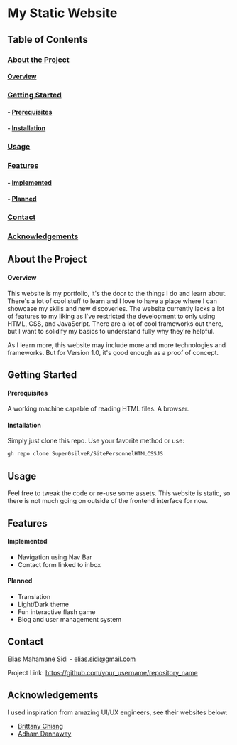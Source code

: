 # My Static Website

## Table of Contents

### [About the Project](##-about-the-project)
#### [Overview](####-overview)
### [Getting Started](##-getting-started)
#### - [Prerequisites](####-prerequisites)
#### - [Installation](####-installation)
### [Usage](##-usage)
### [Features](##-features)
#### - [Implemented](####-implemented)
#### - [Planned](####-planned)
### [Contact](##-contact)
### [Acknowledgements](##-acknowledgements)

## About the Project
#### Overview

This website is my portfolio, it's the door to the things I do and learn about. There's a lot of cool stuff to learn and I love to have a place where I can showcase my skills and new discoveries. The website currently lacks a lot of features to my liking as I've restricted the development to only using HTML, CSS, and JavaScript. There are a lot of cool frameworks out there, but I want to solidify my basics to understand fully why they're helpful.

As I learn more, this website may include more and more technologies and frameworks. But for Version 1.0, it's good enough as a proof of concept.

## Getting Started
#### Prerequisites

A working machine capable of reading HTML files.
A browser.

#### Installation

Simply just clone this repo. Use your favorite method or use:

```bash
gh repo clone Super0silveR/SitePersonnelHTMLCSSJS
```

## Usage

Feel free to tweak the code or re-use some assets. This website is static, so there is not much going on outside of the frontend interface for now.

## Features

#### Implemented

- Navigation using Nav Bar
- Contact form linked to inbox

#### Planned

- Translation
- Light/Dark theme
- Fun interactive flash game
- Blog and user management system

## Contact

Elias Mahamane Sidi - <elias.sidi@gmail.com>

Project Link: https://github.com/your_username/repository_name

## Acknowledgements

I used inspiration from amazing UI/UX engineers, see their websites below:
- [Brittany Chiang](https://brittanychiang.com/)
- [Adham Dannaway](https://www.adhamdannaway.com/) 
